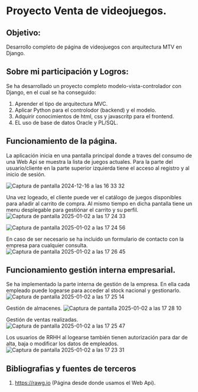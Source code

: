 # Proyecto Venta de videojuegos.

## Objetivo:
Desarrollo completo de página de videojuegos con arquitectura MTV en Django.

## Sobre mi participación y Logros:
Se ha desarrollado un proyecto completo modelo-vista-controlador con Django, en el cual se ha conseguido:

1. Aprender el tipo de arquitectura MVC.
2. Aplicar Python para el controlodor (backend) y el modelo.
3. Adquirir conocimientos de html, css y javascritp para el frontend.
4. EL uso de base de datos Oracle y PL/SQL.

## Funcionamiento de la página.
La aplicación inicia en una pantalla principal donde a traves del consumo de una Web Api se muestra la lista de juegos actuales.
Para la parte del usuario/cliente en la parte superior izquierda tiene el acceso al registro y al inicio de sesión.

![Captura de pantalla 2024-12-16 a las 16 33 32](https://github.com/user-attachments/assets/40b96c4d-be1c-46d8-93d4-1ee1193a2706)


Una vez logeado, el cliente puede ver el catálogo de juegos disponibles para añadir al carrito de compra. Al mismo tiempo en dicha pantalla tiene un menu desplegable para gestiónar el carrito y su perfil.
![Captura de pantalla 2025-01-02 a las 17 24 33](https://github.com/user-attachments/assets/2f9e51b2-0e2f-43a8-8f2f-5e6a53b40058)

![Captura de pantalla 2025-01-02 a las 17 24 56](https://github.com/user-attachments/assets/d29054ef-a58d-4827-b9ce-2e7ecf11cc21)

En caso de ser necesario se ha incluido un formulario de contacto con la empresa para cualquier consulta.
![Captura de pantalla 2025-01-02 a las 17 26 45](https://github.com/user-attachments/assets/c91b131b-d59d-4976-9d5a-8b4216cf87fd)



## Funcionamiento gestión interna empresarial.
Se ha implementado la parte interna de gestión de la empresa. En ella cada empleado puede logearse para acceder al stock nacional y gestionarlo.
![Captura de pantalla 2025-01-02 a las 17 25 14](https://github.com/user-attachments/assets/4edc5957-77fd-46b8-bbc5-71c76e0f9f32)

Gestión de almacenes.
![Captura de pantalla 2025-01-02 a las 17 28 10](https://github.com/user-attachments/assets/4668a72f-c4d5-4023-a557-625a78477fa1)

Gestión de ventas realizadas.
![Captura de pantalla 2025-01-02 a las 17 25 47](https://github.com/user-attachments/assets/49506a74-8edc-49f2-9c13-287593bd0d9d)

Los usuarios de RRHH al logearse también tienen autorización para dar de alta, baja o modificar los datos de empleados.
![Captura de pantalla 2025-01-02 a las 17 23 31](https://github.com/user-attachments/assets/19d09542-53fd-4f7a-9aae-e1eb920530bb)



## Bibliografias y fuentes de terceros

1. https://rawg.io  (Página desde donde usamos el Web Api).
